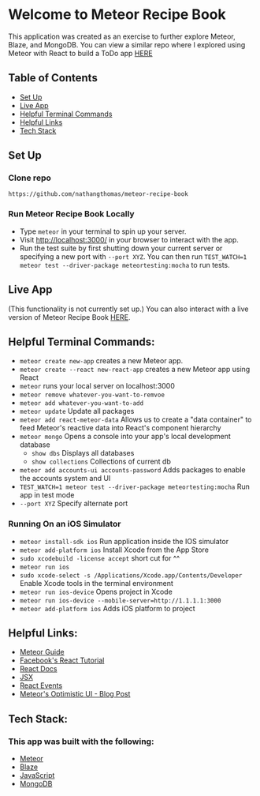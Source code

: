 # Welcome to Meteor Recipe Book
This application was created as an exercise to further explore Meteor, Blaze, and MongoDB. You can view a similar repo where I explored using Meteor with React to build a ToDo app [HERE](https://github.com/nathangthomas/meteor-todos)

## Table of Contents
<!--ts-->
   * [Set Up](#set-up)
   * [Live App](#live-app)
   * [Helpful Terminal Commands](#helpful-terminal-commands)
   * [Helpful Links](#helpful-links)
   * [Tech Stack](#tech-stack)
<!--te-->

## **Set Up**

### Clone repo
```
https://github.com/nathangthomas/meteor-recipe-book
```
### Run Meteor Recipe Book Locally
- Type `meteor` in your terminal to spin up your server.
- Visit [http://localhost:3000/](http://localhost:3000/) in your browser to interact with the app.
- Run the test suite by first shutting down your current server or specifying a new port with `--port XYZ`.
  You can then run `TEST_WATCH=1 meteor test --driver-package meteortesting:mocha` to run tests.

## Live App
(This functionality is not currently set up.)
You can also interact with a live version of Meteor Recipe Book [HERE](https://meteor--todos.herokuapp.com).

## Helpful Terminal Commands:
- `meteor create new-app` creates a new Meteor app.
- `meteor create --react new-react-app` creates a new Meteor app using React
- `meteor` runs your local server on localhost:3000
- `meteor remove whatever-you-want-to-remvoe`
- `meteor add whatever-you-want-to-add`
- `meteor update` Update all packages
- `meteor add react-meteor-data` Allows us to create a "data container" to feed Meteor's reactive data into React's component hierarchy
- `meteor mongo` Opens a console into your app's local development database
  - `show dbs` Displays all databases
  -  `show collections` Collections of current db
- `meteor add accounts-ui accounts-password` Adds packages to enable the accounts system and UI
- `TEST_WATCH=1 meteor test --driver-package meteortesting:mocha` Run app in test mode
- `--port XYZ` Specify alternate port

### Running On an iOS Simulator
- `meteor install-sdk ios` Run application inside the IOS simulator
- `meteor add-platform ios` Install Xcode from the App Store
- `sudo xcodebuild -license accept` short cut for ^^
- `meteor run ios`
- `sudo xcode-select -s /Applications/Xcode.app/Contents/Developer` Enable Xcode tools in the terminal environment
- `meteor run ios-device` Opens project in Xcode
- `meteor run ios-device --mobile-server=http://1.1.1.1:3000`
- `meteor add-platform ios` Adds iOS platform to project

## Helpful Links:
- [Meteor Guide](https://guide.meteor.com/)
- [Facebook's React Tutorial](https://reactjs.org/tutorial/tutorial.html)
- [React Docs](https://reactjs.org/)
- [JSX](https://reactjs.org/docs/jsx-in-depth.html)
- [React Events](https://reactjs.org/docs/events.html)
- [Meteor's Optimistic UI - Blog Post](https://blog.meteor.com/optimistic-ui-with-meteor-67b5a78c3fcf)

## Tech Stack:
### This app was built with the following:
- [Meteor](https://www.meteor.com/)
- [Blaze](http://blazejs.org/guide/introduction.html)
- [JavaScript](https://www.javascript.com/)
- [MongoDB](https://www.mongodb.com/)
